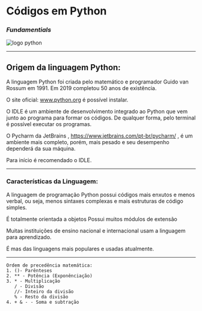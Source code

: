# **Códigos em Python**
### _Fundamentials_



![logo python](https://github.com/userdanixdev/Programa-o-em-Python/assets/132594952/1f3da02b-f706-4563-b90f-37a124ceb77a)
***
## Origem da linguagem Python:

A linguagem Python foi criada pelo matemático e programador Guido van Rossum em 1991. Em 2019 completou 50 anos de existência.

O site oficial: www.python.org é possível instalar. 

O IDLE é um ambiente de desenvolvimento integrado ao Python que vem junto ao programa para formar os códigos. De qualquer forma, pelo terminal é possível executar os programas.

O Pycharm da JetBrains , https://www.jetbrains.com/pt-br/pycharm/ , é um ambiente mais completo, porém, mais pesado e seu desempenho dependerá da sua máquina.

Para início é recomendado o IDLE.
***
### Características da Linguagem:

A linguagem de programação Python possui códigos mais enxutos e menos verbal, ou seja, menos sintaxes complexas e mais estruturas de código simples.

É totalmente orientada a objetos
Possui muitos módulos de extensão

Muitas instituições de ensino nacional e internacional usam a linguagem para aprendizado.

É mas das linguagens mais populares e usadas atualmente.
***


    Ordem de precedência matemática:
    1. ()- Parênteses
    2. ** - Potência (Exponênciação)
    3. * - Multiplicação
       / - Divisão
       //- Inteiro da divisão
       % - Resto da divisão
    4. + & - - Soma e subtração
